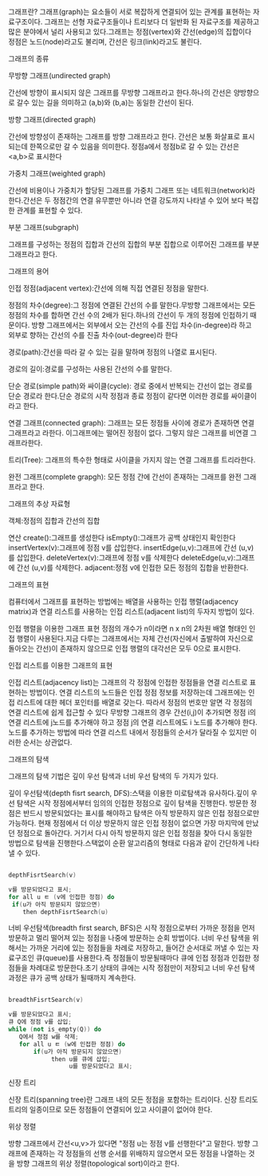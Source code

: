 그래프란? 
그래프(graph)는 요소들이 서로 복잡하게 연결되어 있는 관계를 표현하는 자료구조이다.
그래프는 선형 자료구조들이나 트리보다 더 일반화 된 자료구조를 제공하고 많은 분야에서 널리 사용되고 있다.그래프는 정점(vertex)와 간선(edge)의 집합이다
정점은 노드(node)라고도 불리며, 간선은 링크(link)라고도 불린다.







그래프의 종류

무방향 그래프(undirected graph)

간선에 방향이 표시되지 않은 그래프를 무방향 그래프라고 한다.하나의 간선은 양방향으로 갈수 있는 길을 의미하고 (a,b)와 (b,a)는 동일한 간선이 된다.

방향 그래프(directed graph)

간선에 방향성이 존재하는 그래프를 방향 그래프라고 한다. 간선은 보통 화살표로 표시되는데 한쪽으로만 갈 수 있음을 의미한다.
정점a에서 정점b로 갈 수 있는 간선은 <a,b>로 표시한다

가중치 그래프(weighted graph)

간선에 비용이나 가중치가 할당된 그래프를 가중치 그래프 또는 네트워크(network)라 한다.간선은 두 정점간의 연결 유무뿐만 아니라 연결 강도까지 나타낼 수 있어 보다 복잡한 관계를 표현할 수 있다.

부분 그래프(subgraph)

그래프를 구성하는 정점의 집합과 간선의 집합의 부분 집합으로 이루어진 그래프를 부분 그래프라고 한다.








그래프의 용어

인접 정점(adjacent vertex):간선에 의해 직접 연결된 정점을 말한다.

정점의 차수(degree):그 정점에 연결된 간선의 수를 말한다.무방향 그래프에서는 모든 정점의 차수를 합하면 간선 수의 2배가 된다.하나의 간선이 두 개의 정점에 인접하기 때문이다.
                   방향 그래프에서는 외부에서 오는 간선의 수를 진입 차수(in-degree)라 하고 외부로 향하는 간선의 수를 진출 차수(out-degree)라 한다

경로(path):간선을 따라 갈 수 있는 길을 말하며 정점의 나열로 표시된다.

경로의 길이:경로를 구성하는 사용된 간선의 수를 말한다.

단순 경로(simple path)와 싸이클(cycle): 경로 중에서 반복되는 간선이 없는 경로를 단순 경로라 한다.단순 경로의 시작 정점과 종료 정점이 같다면 이러한 경로를 싸이클이라고 한다.


연결 그래프(connected graph): 그래프는 모든 정점들 사이에 경로가 존재하면 연결 그래프라고 라한다. 이그래프에는 떨어진 정점이 없다. 그렇지 않은 그래프를 비연결 그래프라한다.

트리(Tree): 그래프의 특수한 형태로 사이클을 가지지 않는 연결 그래프를 트리라한다.

완전 그래프(complete grapgh): 모든 정점 간에 간선이 존재하는 그래프를 완전 그래프라고 한다.








그래프의 추상 자료형

객체:정점의 집합과 간선의 집합

연산   create():그래프를 생성한다
       isEmpty():그래프가 공백 상태인지 확인한다
       insertVertex(v):그래프에 정점 v를 삽입한다.
       insertEdge(u,v):그래프에 간선 (u,v)를 삽입한다.
       deleteVertex(v):그래프에 정점 v를 삭제한다
       deleteEdge(u,v):그래프에 간선 (u,v)를 삭제한다.
       adjacent:정점 v에 인접한 모든 정점의 집합을 반환한다.








그래프의 표현 

컴퓨터에서 그래프를 표현하는 방법에는 배열을 사용하는 인접 행렬(adjacency matrix)과 연결 리스트를 사용하는 인접 리스트(adjacent list)의 두자지 방법이 있다.









인접 행렬을 이용한 그래프 표현
정점의 개수가 n이라면 n x n의 2차원 배열 형태인 인접 행렬이 사용된다.지금 다루는 그래프에서는 자체 간선(자신에서 출발하여 자신으로 돌아오는 간선)이 
존재하지 않으므로 인접 행렬의 대각선은 모두 0으로 표시한다.



인접 리스트를 이용한 그래프의 표현

인접 리스트(adjacency list)는 그래프의 각 정점에 인접한 정점들을 연결 리스트로 표현하는 방법이다. 연결 리스트의 노드들은 인접 정점 정보를 저장하는데 그래프에는
인접 리스트에 대한 헤더 포인터를 배열로 갖는다. 따라서 정점의 번호만 알면 각 정점의 연결 리스트에 쉽게 접근할 수 있다
무방향 그래프의 경우 간선(i,j)이 추가되면 정점 i의 연결 리스트에 j노드를 추가해야 하고 정점 j의 연결 리스트에도 i 노드를 추가해야 한다. 노드를 추가하는 방법에 따라
연결 리스트 내에서 정점들의 순서가 달라질 수 있지만 이러한 순서는 상관없다.








그래프의 탐색 

그래프의 탐색 기법은 깊이 우선 탐색과 너비 우선 탐색의 두 가지가 있다.

깊이 우선탐색(depth fisrt search, DFS):스택을 이용한 미로탐색과 유사하다.깊이 우선 탐색은 시작 정점에서부터 임의의 인접한 정점으로 깊이 탐색을 진행한다. 방문한 정점은 반드시 
방문되었다는 표시를 해야하고 탐색은 아직 방문하지 않은 인접 정점으로만 가능하다. 현재 정점에서 더 이상 방문하지 않은 인접 정점이 없으면 가장 마지막에 만났던 정점으로 돌아간다.
거기서 다시 아직 방문하지 않은 인접 정점을 찾아 다시 동일한 방법으로 탐색을 진행한다.스택없이 순환 알고리즘의 형태로 다음과 같이 간단하게 나타낼 수 있다.

```CPP

depthFisrtSearch(v)

v를 방문되었다고 표시;
for all u ㅌ (v에 인접한 정점) do
 if(u가 아직 방문되지 않았으면)
    then depthFisrtSearch(u)

```

너비 우선탐색(breadth first search, BFS)은 시작 정점으로부터 가까운 정점을 먼저 방문하고 멀리 떨어져 있는 정점을 나중에 방문하는 순회 방법이다.
너비 우선 탐색을 위해서는 가까운 거리에 있는 정점들을 차례로 저장하고, 들어간 순서대로 꺼낼 수 있는 자료구조인 큐(queue)를 사용한다.즉 정점들이 방문될때마다
큐에 인접 정점과 인접한 정점들을 차례대로 방문한다.초기 상태의 큐에는 시작 정점만이 저장되고 너비 우선 탐색 과정은 큐가 공백 상태가 될때까지 계속한다.


```cpp

breadthFisrtSearch(v)

v를 방문되었다고 표시;
큐 Q에 정점 v를 삽입;
while (not is_empty(Q)) do
   Q에서 정점 w를 삭제;
   for all u ㅌ (w에 인접한 정점) do
       if(u가 아직 방문되지 않았으면)
            then u를 큐에 삽입;
                 u를 방문되었다고 표시;

```



신장 트리

신장 트리(spanning tree)란 그래프 내의 모든 정점을 포함하는 트리이다. 신장 트리도 트리의 일종이므로 모든 정점들이 연결되어 있고 사이클이 없어야 한다.


위상 정렬

방향 그래프에서 간선<u,v>가 있다면 "정점 u는 정점 v를 선행한다"고 말한다. 방향 그래프에 존재하는 각 정점들의 선행 순서를 위배하지 않으면서 모든 정점을 나열하는 것을 방향 그래프의 위상 정렬(topological sort)이라고 한다.


  

